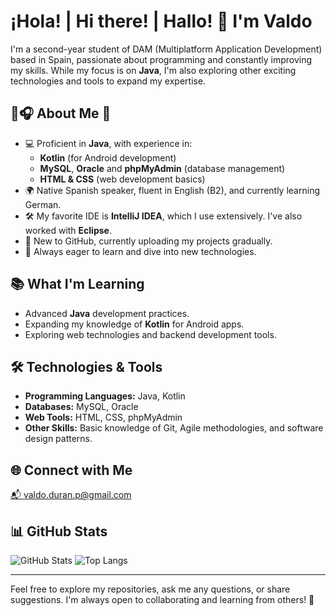 # ¡Hola! | Hi there! | Hallo! 👋 I'm Valdo

I'm a second-year student of DAM (Multiplatform Application Development) based in Spain, passionate about programming and constantly improving my skills.
While my focus is on **Java**, I'm also exploring other exciting technologies and tools to expand my expertise.

## 👾🎧 About Me 👀
- 💻 Proficient in **Java**, with experience in:
  - **Kotlin** (for Android development)
  - **MySQL**, **Oracle** and **phpMyAdmin** (database management)
  - **HTML & CSS** (web development basics)
- 🌍 Native Spanish speaker, fluent in English (B2), and currently learning German.
- 🛠️ My favorite IDE is **IntelliJ IDEA**, which I use extensively. I've also worked with **Eclipse**.
- 🌱 New to GitHub, currently uploading my projects gradually.
- 🌟 Always eager to learn and dive into new technologies.

## 📚 What I'm Learning
- Advanced **Java** development practices.
- Expanding my knowledge of **Kotlin** for Android apps.
- Exploring web technologies and backend development tools.

## 🛠️ Technologies & Tools
- **Programming Languages:** Java, Kotlin
- **Databases:** MySQL, Oracle
- **Web Tools:** HTML, CSS, phpMyAdmin
- **Other Skills:** Basic knowledge of Git, Agile methodologies, and software design patterns.

## 🌐 Connect with Me
[📬 valdo.duran.p@gmail.com](mailto:valdo.duran.p@gmail.com)


## 📊 GitHub Stats
![GitHub Stats](https://github-readme-stats.vercel.app/api?username=petronyte&show_icons=true&theme=tokyonight)
![Top Langs](https://github-readme-stats.vercel.app/api/top-langs/?username=petronyte&layout=compact&theme=tokyonight)

---

Feel free to explore my repositories, ask me any questions, or share suggestions. I'm always open to collaborating and learning from others! 🤝

